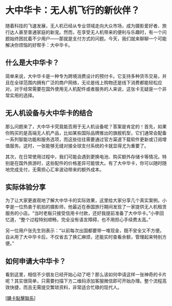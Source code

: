 # 大中华卡：无人机飞行的新伙伴？

随着科技的飞速发展，无人机已经从专业领域走向大众市场，成为摄影爱好者、旅行达人甚至普通家庭的新宠。然而，在享受无人机带来的便利与乐趣时，有一个问题始终困扰着不少用户——那就是支付方式的问题。今天，我们就来聊聊一个可能解决你烦恼的好帮手：大中华卡。

## 什么是大中华卡？

简单来说，大中华卡是一种专为跨境消费设计的预付卡。它支持多种货币交易，并且在全球范围内拥有广泛的商户网络，无论是线上购物还是线下消费都能轻松应对。对于经常需要在国外使用无人机配件或者服务的人来说，这张卡无疑是一个非常实用的选择。

## 无人机设备与大中华卡的结合

那么问题来了，大中华卡究竟能否用于无人机设备呢？答案是肯定的！首先，如果你购买的是高端无人机产品，比如某些国际品牌推出的旗舰机型，它们通常会配备一系列智能功能和服务选项，而这些往往需要通过官方渠道下载软件更新或订阅增值服务。这时，一张能够无缝对接全球支付系统的卡就显得尤为重要了。

其次，在日常使用过程中，我们可能会遇到更换电池、购买额外存储卡等情况。特别是在国外旅游时，这些配件的价格差异可能很大。有了大中华卡，你可以随时随地完成支付，无需担心汇率波动带来的额外成本。

## 实际体验分享

为了让大家更直观地了解大中华卡的实际效果，这里给大家分享几个真实案例。小李是一位热衷于航拍的摄影师，他最近在泰国旅行期间发现了一家提供无人机租赁服务的小店。“当时老板只接受信用卡付款，还好我提前准备了大中华卡。”小李回忆道，“整个过程特别顺畅，完全没有语言障碍，也不用担心手续费太高。”

另一位用户张先生则表示：“以前每次出国都要带一堆现金，既不安全又不方便。自从用了大中华卡后，不仅省去了换汇麻烦，还能实时查看余额，管理起来特别方便。”

## 如何申请大中华卡？

看到这里，相信不少朋友已经开始心动了吧？那么该如何申请这样一张神奇的卡片呢？其实很简单，只需要扫描下方二维码添加客服微信即可开始办理。整个流程高效快捷，而且无需提交繁琐资料，非常适合忙碌的现代人。

[[購卡點擊聯系](https://t.me/s/esim1088)]
